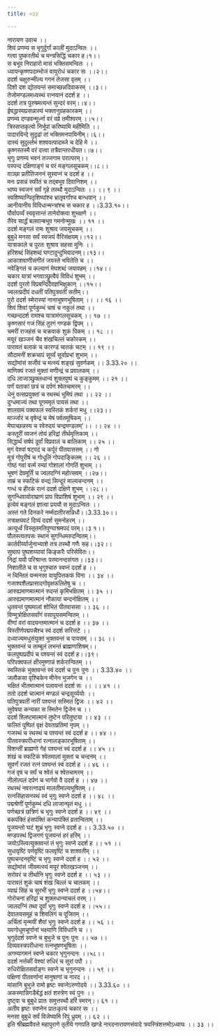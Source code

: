```yaml
---
title: ०३३

---
```

नारायण उवाच ।।  
शिवं प्रणम्य स भृगुर्दुर्गां कालीं मुदाऽन्वितः ।।  
गत्वा पुष्करतीर्थ च मन्त्रसिद्धिं चकार ह।१।।  
स बभूव निराहारो मासं भक्तिसमन्वितः ।।  
ध्यायन्कृष्णपदाम्भोजं वायुरोधं चकार सः ।।२।।  
ददर्श चक्षुरुन्मील्य गगनं तेजसा वृतम् ।।  
दिशो दश द्योतयन्तं समाच्छन्नदिवाकरम् ।।३।।  
तेजोमण्डलमध्यस्थं रत्नयानं ददर्श ह ।।  
ददर्श तत्र पुरुषमत्यन्तं सुन्दरं वरम्।।४।।  
ईषद्धास्यप्रसन्नास्यं भक्तानुग्रहकारकम् ।।  
प्रणम्य दण्डवन्मूर्ध्ना वरं वव्रे तमीश्वरम् ।।५।।  
त्रिस्सप्तकृत्वो निर्भूपां करिष्यामि महीमिति ।।  
पादारविन्दे सुदृढां तां भक्तिमनपायिनीम्।।६।।  
दास्यं सुदुर्ल्लभं शश्ववत्पादाब्जे च देहि मे ।।  
कृष्णस्तस्मै वरं दत्त्वा तत्रैवान्तरधीयत।।७।।  
भृगुः प्रणम्य भवनं तज्जगाम परात्परम्।।  
पस्पन्द दक्षिणाङ्गं च परं मङ्गलसूचकम्।।८।।  
वाञ्छा प्रतीतिजननं सुस्वप्नं च ददर्श ह ।।  
मनः प्रसन्नं स्फीतं च तद्बभूव दिवानिशम् ।।  
भाष्य स्वजनं सर्वं गृहे तस्थौ मुदाऽन्वितः ।। ।। ९ ।।  
स्वशिष्यान्पितृशिष्यांश्च भ्रातृवर्गांश्च बान्धवान् ।।  
आनीयानीय विविधान्मन्त्रांश्च स चकार ह ।।3.33.१०।।  
पौर्वापर्य्यं स्ववृत्तान्तं तानेवोक्त्वा शुभक्षणे ।।  
तैरेव सार्द्धं बलवान्बभूव गमनोन्मुखः ।। ११ ।।  
ददर्श मङ्गलं रामः शुश्राव जयसूचकम् ।।  
बुबुधे मनसा सर्वं स्वजयं वैरिसंक्षयम्।।१२।।  
यात्राकाले च पुरतः शुश्राव सहसा मुनिः ।।  
हरिशब्दं सिंहशब्दं घण्टादुन्दुभिवादनम्।।१३।।  
आकाशवाणीसंगीतं जयस्ते भवितेति च ।।  
नवेङ्गितं च कल्याणं मेघशब्दं जयावहम् ।।१४।।  
चकार यात्रां भगवाञ्छ्रुत्वैवं विविधं शुभम् ।।  
ददर्श पुरतो विप्रबन्दिदैवज्ञभिक्षुकान् ।।१५।।  
ज्वलत्प्रदीपं दधतीं पतिपुत्रवतीं सतीम्।।  
पुरो ददर्श स्मेरास्यां नानाभूषणभूषिताम् ।। ।। १६ ।।  
शिवं शिवां पूर्णकुम्भं चाषं च नकुलं तथा ।।  
गच्छन्ददर्श रामश्च यात्रामंगलसूचकम् ।। १७ ।।  
कृष्णसारं गजं सिंहं तुरगं गण्डकं द्विपम् ।।  
चमरीं राजहंसं च चक्रवाकं शुकं पिकम् ।। १८ ।।  
मयूरं खञ्जनं चैव शंखचिल्लं चकोरकम् ।।  
पारावतं बलाकं च कारण्डं चातकं चटम् ।। १९ ।।  
सौदामनीं शक्रचापं सूर्य्यं सूर्याप्रभां शुभाम् ।।  
सद्योमांसं सजीवं च मत्स्यं शङ्खं सुवर्णकम् ।। 3.33.२० ।।  
माणिक्यं रजतं मुक्तां मणीन्द्रं च प्रवालकम् ।।  
दधि लाजाञ्छुक्लधान्यं शुक्लपुष्पं च कुङ्कुमम् ।। २१ ।।  
पर्णं पताकां छत्रं च दर्पणं श्वेतचामरम् ।।  
धेनुं वत्सप्रयुक्तां च रथस्थं भूमिपं तथा ।। २२ ।।  
दुग्धमाज्यं तथा पूगममृतं पायसं तथा ।।  
शालग्रामं पक्वफलं स्वस्तिकं शर्करां मधु ।।२३।।  
मार्ज्जारं च वृषेन्द्रं च मेषं पर्वतमूषिकम् ।।  
मेघाच्छन्नस्य च रवेरुदयं चन्द्रमण्डलम्'।। ।। २४ ।।  
कस्तूरीं व्यजनं तोयं हरिद्रां तीर्थमृत्तिकाम् ।।  
सिद्धार्थं सर्षपं दूर्वां विप्रवालं च बालिकाम् ।। २५ ।।  
मृगं वेश्यां षट्पदं च कर्पूरं पीतवाससम् ।। गो  
मूत्रं गोपुरीषं च गोधूलिं गोपदाङ्कितम् ।। २६ ।।  
गोष्ठं गवां वर्त्म रम्यां गोशालां गोगतिं शुभाम् ।।  
भूषणं देवमूर्तिं च ज्वलदग्निं महोत्सवम् ।।२७।।  
ताम्रं च स्फटिकं वन्द्यं सिन्दूरं माल्यचन्दनम् ।।  
गन्धं च हीरकं रत्नं ददर्श दक्षिणे शुभम् ।।२८।।  
सुगन्धिवायोराघ्राणं प्राप विप्राशिषं शुभाम् ।। २९ ।।  
इत्येवं मङ्गलं ज्ञात्वा प्रययौ स मुदाऽन्वितः ।।  
अस्तं गते दिनकरे नर्म्मदातीरसन्निधौ।।3.33.३०।।  
तत्राक्षयवटं दिव्यं ददर्श सुमनोहरम् ।।  
अत्यूर्ध्वं विस्तृतमतिपुण्याश्रमपदं परम्।।३ १।।  
पौलस्त्यतपसः स्थानं सुगन्धिमरुदन्वितम्।।  
कार्तवीर्य्यार्जुनाभ्याशे तत्र तस्थौ गणैः सह।।३२।।  
सुष्वाप पुष्पशय्यायां किङ्करैः परिसेवितः।।  
निद्रां ययौ परिश्रान्तः परमानन्दसंगतः।।३३।।  
निशातीते च स भृगुश्चारु स्वप्नं ददर्श ह ।।  
न चिन्तितं यन्मनसा वायुपित्तकफं विना ।। ३४ ।।  
गजाश्वशैलप्रासादगोवृक्षफलितेषु च ।।  
आरुह्यमाणमात्मानं रुदन्तं कृमिभक्षितम् ।। ३५ ।।  
आरुह्यमाणमात्मानं नौकायां चन्दनोक्षितम् ।।  
धृतवन्तं पुष्पमालां शोभितं पीतवाससा ।। ३६ ।।  
विण्मूत्रोक्षितसर्वांगं वसापूयसमन्वितम् ।।  
वीणां वरां वादयन्तमात्मानं च ददर्श ह ।। ३७ ।।  
विस्तीर्णपद्मपत्त्रैश्च स्वं ददर्श सरित्तटे ।।  
दध्याज्यमधुसंयुक्तं भुक्तवन्तं च पायसम् ।। ३८ ।।  
भुक्तवन्तं च ताम्बूलं लभन्तं ब्राह्मणाशिषम्।।  
फलपुष्पप्रदीपं च पश्यन्तं स्वं ददर्श ह।।३९।  
परिपक्वफलं क्षीरमुष्णान्नं शर्करान्वितम् ।।  
स्वस्तिकं भुक्तवन्तं स्वं ददर्श च पुनः पुनः ।। 3.33.४० ।।  
जलौकसा वृश्चिकेन मीनेन भुजगेन च ।।  
भक्षितं भीतमात्मानं पलायन्तं ददर्श सः ।। ।। ४१ ।।  
ततो ददर्श चात्मानं मण्डलं चन्द्रसूर्य्ययोः ।।  
पतिपुत्रवतीं नारीं पश्यन्तं सस्मितं द्विजः ।। ४२ ।।  
सुवेषया कन्यका स स्मितेन द्विजेन च ।।  
ददर्श श्लिष्टमात्मानं तुष्टेन परितुष्टया ।। ४३ ।।  
फलितं पुष्पितं वृक्षं देवताप्रतिमां नृपम् ।।  
गजस्थं च रथस्थं च पश्यन्तं स्वं ददर्श ह ।। ४४ ।।  
पीतवस्त्रपरीधानां रत्नालङ्कारभूषिताम् ।।  
विशन्तीं ब्राह्मणो गेहं पश्यन्तं स्वं ददर्श ह ।। ४५ ।।  
शंखं च स्फटिकं श्वेतमालां मुक्तां च चन्दनम् ।।  
सुवर्णं रजतं रत्नं पश्यन्तं स्वं ददर्श ह ।। ४६ ।।  
गजं वृषं च सर्पं च श्वेतं च श्वेतचामरम् ।।  
नीलोत्पलं दर्पणं च भार्गवो वै ददर्श ह ।। ४७ ।।  
रथस्थं नवरत्नाढ्यं मालतीमाल्यभूषितम् ।।  
रत्नसिंहासनस्थं स्वं भृगुः स्वप्ने ददर्श ह ।। ४८ ।।  
पद्मश्रेणीं पूर्णकुम्भं दधि लाजान्घृतं मधु ।।  
पर्णच्छत्रं छत्रिणं च भृगुः स्वप्ने ददर्श ह ।। ४९ ।।  
बकपंक्तिं हंसपंक्तिं कन्यापंक्तिं व्रतान्विताम् ।।  
पूजयन्तो घटं शुभ्रं भृगुः स्वप्ने ददर्श ह ।। 3.33.५० ।।  
मण्डपस्थं द्विजगणं पूजयन्तं हरं हरिम् ।।  
जयोऽस्त्वित्युक्तवन्तं तं भृगुः स्वप्ने ददर्श ह ।। ५१ ।।  
सुधावृष्टिं पर्णवृष्टिं फलवृष्टिं च शाश्वतीम् ।।  
पुष्पचन्दनवृष्टिं च भृगुः स्वप्ने ददर्श ह ।। ५२ ।।  
सद्योमांसं जीवमत्स्यं मयूरं श्वेतखञ्जनम् ।।  
सरोवरं च तीर्थानि भृगुः स्वप्ने ददर्श ह ।। ५३ ।।  
पारावतं शुकं चाषं शंखं चिल्लं च चातकम् ।।  
व्याघ्रं सिंहं च सुरभीं भृगुः स्वप्ने ददर्श ह ।।५४।।  
गोरोचनां हरिद्रां च शुक्लधान्याचलं वरम् ।।  
ज्वलदग्निं तथा दूर्वां भृगुः स्वप्ने ददर्श ह ।।५५।।  
देवालयसमूहं च शिवलिंगं च पूजितम् ।।  
अर्चितां मृन्मयीं शैवां भृगुः स्वप्ने ददर्श ह ।। ५६ ।।  
यवगोधूमचूर्णानां भक्ष्याणि विविधानि च ।।  
भृगुर्ददर्श स्वप्ने च बुभुजे च पुनः पुनः ।। ५७ ।।  
दिव्यवस्त्रपरीधाना रत्नभूषणभूषिताः ।।  
अगम्यागमनं स्वप्ने चकार भृगुनन्दनः ।।५८।।  
ददर्श नर्त्तकीं वेश्यां रुधिरं च सुरां पपौ ।।  
रुधिरोक्षितसर्वाङ्गः स्वप्ने च भृगुनन्दनः ।। ५९ ।।  
पक्षिणां पीतवर्णानां मानुषाणां च नारद ।।  
मांसानि बुभुजे रामो हृष्टः स्वप्नेऽरुणोदये ।। 3.33.६० ।।  
अकस्मान्निगडैर्बद्धं क्षतं शस्त्रेण स्वं पुनः ।।  
दृष्ट्वा च बुबुधे प्रातः समुत्तस्थौ हरिं स्मरन्।। ६१ ।।  
अतीव हृष्टः स्वप्नेन प्रातःकृत्यं चकार सः ।।  
मनसा बुबुधे सर्वं विजेष्यामि रिपुं ध्रुवम् ।। ६२ ।।  
इति श्रीब्रह्मवैवत्ते महापुराणे तृतीये गणपति खण्डे नारदनारायणसंवादे त्रयस्त्रिंशत्तमोऽध्यायः ।। ३३ ।।